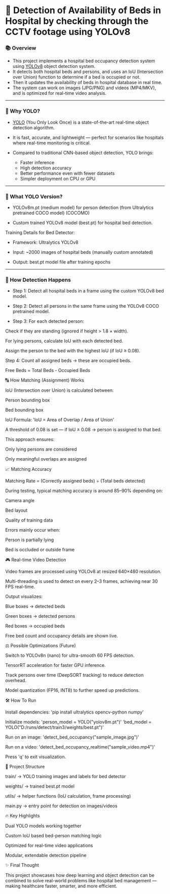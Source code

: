 # 🏥 Detection of Availability of Beds in Hospital by checking through the CCTV footage using YOLOv8

### 📚 Overview

- This project implements a hospital bed occupancy detection system using [YOLOv8](https://yolov8.com/) object detection system.
- It detects both hospital beds and persons, and uses an IoU (Intersection over Union) function to determine if a bed is occupied or not.
- Then it updates the availability of beds in hospital database in real time.
- The system can work on images (JPG/PNG) and videos (MP4/MKV), and is optimized for real-time video analysis.

---

### 🚀 Why YOLO?

- [YOLO](https://arxiv.org/abs/1506.02640) (You Only Look Once) is a state-of-the-art real-time object detection algorithm.

- It is fast, accurate, and lightweight — perfect for scenarios like hospitals where real-time monitoring is critical.

- Compared to traditional CNN-based object detection, YOLO brings:
    - Faster inference
    - High detection accuracy
    - Better performance even with fewer datasets
    - Simpler deployment on CPU or GPU
 
---

### 🤍 What YOLO Version?

- YOLOv8m.pt (medium model) for person detection (from Ultralytics pretrained COCO model) (COCOMO)

- Custom trained YOLOv8 model (best.pt) for hospital bed detection.

Training Details for Bed Detector:

- Framework: Ultralytics YOLOv8

- Input: ~2000 images of hospital beds (manually custom annotated)

- Output: best.pt model file after training epochs

---

### 🧹 How Detection Happens

- Step 1: Detect all hospital beds in a frame using the custom YOLOv8 bed model.

- Step 2: Detect all persons in the same frame using the YOLOv8 COCO pretrained model.

- Step 3: For each detected person:

Check if they are standing (ignored if height > 1.8 × width).

For lying persons, calculate IoU with each detected bed.

Assign the person to the bed with the highest IoU (if IoU ≥ 0.08).

Step 4: Count all assigned beds → these are occupied beds.

Free Beds = Total Beds - Occupied Beds

🔠 How Matching (Assignment) Works

IoU (Intersection over Union) is calculated between:

Person bounding box

Bed bounding box

IoU Formula:
'IoU = Area of Overlap / Area of Union'

A threshold of 0.08 is set — if IoU ≥ 0.08 → person is assigned to that bed.

This approach ensures:

Only lying persons are considered

Only meaningful overlaps are assigned

📈 Matching Accuracy

Matching Rate = (Correctly assigned beds) ÷ (Total beds detected)

During testing, typical matching accuracy is around 85–90% depending on:

Camera angle

Bed layout

Quality of training data

Errors mainly occur when:

Person is partially lying

Bed is occluded or outside frame

🎮 Real-time Video Detection

Video frames are processed using YOLOv8 at resized 640×480 resolution.

Multi-threading is used to detect on every 2–3 frames, achieving near 30 FPS real-time.

Output visualizes:

Blue boxes → detected beds

Green boxes → detected persons

Red boxes → occupied beds

Free bed count and occupancy details are shown live.

⚖️ Possible Optimizations (Future)

Switch to YOLOv8n (nano) for ultra-smooth 60 FPS detection.

TensorRT acceleration for faster GPU inference.

Track persons over time (DeepSORT tracking) to reduce detection overhead.

Model quantization (FP16, INT8) to further speed up predictions.

🛠️ How To Run

Install dependencies:
'pip install ultralytics opencv-python numpy'

Initialize models:
'person_model = YOLO("yolov8m.pt")'
'bed_model = YOLO("D:/runs/detect/train3/weights/best.pt")'

Run on an image:
'detect_bed_occupancy("sample_image.jpg")'

Run on a video:
'detect_bed_occupancy_realtime("sample_video.mp4")'

Press 'q' to exit visualization.

📂 Project Structure

train/ → YOLO training images and labels for bed detector

weights/ → trained best.pt model

utils/ → helper functions (IoU calculation, frame processing)

main.py → entry point for detection on images/videos

🔥 Key Highlights

Dual YOLO models working together

Custom IoU based bed-person matching logic

Optimized for real-time video applications

Modular, extendable detection pipeline

✨ Final Thought

This project showcases how deep learning and object detection can be combined to solve real-world problems like hospital bed management — making healthcare faster, smarter, and more efficient.


